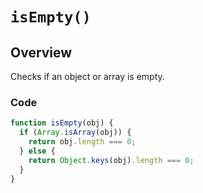 # `isEmpty()`

## Overview

Checks if an object or array is empty.

### Code

```js
function isEmpty(obj) {
  if (Array.isArray(obj)) {
    return obj.length === 0;
  } else {
    return Object.keys(obj).length === 0;
  }
}
```
